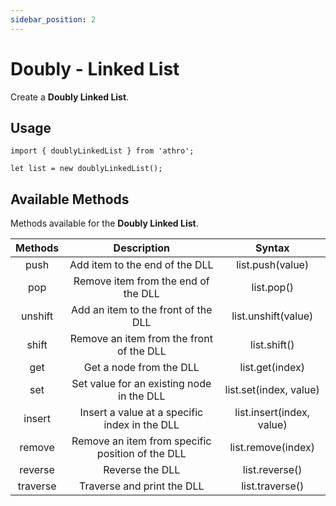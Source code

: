 ```yaml
---
sidebar_position: 2
---
```


# Doubly - Linked List

Create a **Doubly Linked List**.


## Usage

```tsx title="src/sample/linedlist.ts"
import { doublyLinkedList } from 'athro';

let list = new doublyLinkedList();
```

## Available Methods
Methods available for the **Doubly Linked List**.


| Methods | Description  | Syntax  |
| :---:   | :-: | :-: |
| push | Add item to the end of the DLL | list.push(value) |
| pop | Remove item from the end of the DLL | list.pop() |
| unshift | Add an item to the front of the DLL | list.unshift(value) |
| shift | Remove an item from the front of the DLL | list.shift() |
| get | Get a node from the DLL | list.get(index) |
| set | Set value for an existing node in the DLL | list.set(index, value) |
| insert | Insert a value at a specific index in the DLL | list.insert(index, value) |
| remove | Remove an item from specific position of the DLL | list.remove(index) |
| reverse | Reverse the DLL | list.reverse() |
| traverse | Traverse and print the DLL | list.traverse() |
